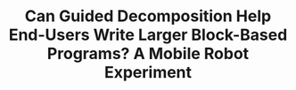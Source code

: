 ---
title: "Can Guided Decomposition Help End-Users Write Larger Block-Based Programs? A Mobile Robot Experiment"
authors: "Nico Ritschel, Felipe Fronchetti, Reid Holmes, Ronald Garcia, David C. Shepherd"
published_at: "ACM SIGPLAN conference on Systems, Programming, Languages, and Applications: Software for Humanity"
year: 2022
preprint: "https://www.cs.ubc.ca/~rtholmes/papers/oopsla_2022_ritschel.pdf"
slides: 
---